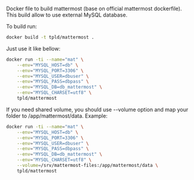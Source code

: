 Docker file to build mattermost (base on official mattermost dockerfile).
This build allow to use external MySQL database.

To build run:
```bash
docker build -t tpld/mattermost .
```

Just use it like bellow:
```bash
docker run -ti --name="mat" \
    --env="MYSQL_HOST=db" \
    --env="MYSQL_PORT=3306" \
    --env="MYSQL_USER=dbuser" \
    --env="MYSQL_PASS=dbpass" \
    --env="MYSQL_DB=db_mattermost" \
    --env="MYSQL_CHARSET=utf8" \
    tpld/mattermost
```
    
If you need shared volume, you should use --volume option and map your folder to /app/mattermost/data.
Example:

```bash
docker run -ti --name="mat" \
    --env="MYSQL_HOST=db" \
    --env="MYSQL_PORT=3306" \
    --env="MYSQL_USER=dbuser" \
    --env="MYSQL_PASS=dbpass" \
    --env="MYSQL_DB=db_mattermost" \
    --env="MYSQL_CHARSET=utf8" \
    --volume=/srv/mattermost-files:/app/mattermost/data \
    tpld/mattermost
```
